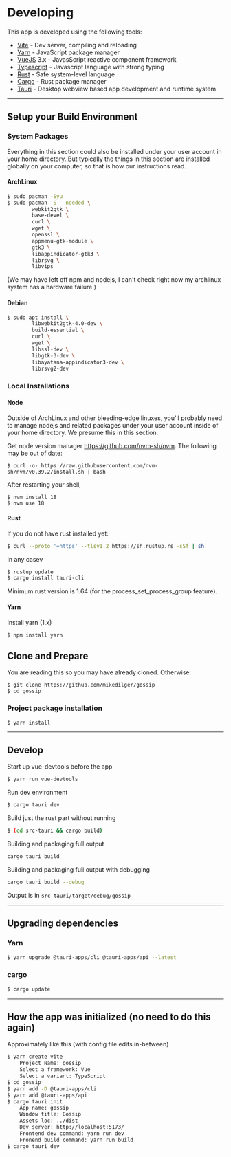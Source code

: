 
# Developing

This app is developed using the following tools:

* [Vite](https://vitejs.dev/) - Dev server, compiling and reloading
* [Yarn](https://yarnpkg.com/) - JavaScript package manager
* [VueJS](https://vuejs.org/) 3.x - JavasScript reactive component framework
* [Typescript](https//typescriptlang.org/) - Javascript language with strong typing
* [Rust](https://rust-lang.org/) - Safe system-level language
* [Cargo](https://crates.io/) - Rust package manager
* [Tauri](https://tauri.app/) - Desktop webview based app development and runtime system

---

## Setup your Build Environment

### System Packages

Everything in this section could also be installed under your user account in your home directory. But typically the things in this section are installed globally on your computer, so that is how our instructions read.

#### ArchLinux

````sh
$ sudo pacman -Syu
$ sudo pacman -S --needed \
        webkit2gtk \
        base-devel \
        curl \
        wget \
        openssl \
        appmenu-gtk-module \
        gtk3 \
        libappindicator-gtk3 \
        librsvg \
        libvips
````

(We may have left off npm and nodejs, I can't check right now my archlinux system
has a hardware failure.)

#### Debian

````sh
$ sudo apt install \
        libwebkit2gtk-4.0-dev \
        build-essential \
        curl \
        wget \
        libssl-dev \
        libgtk-3-dev \
        libayatana-appindicator3-dev \
        librsvg2-dev
````

### Local Installations

#### Node

Outside of ArchLinux and other bleeding-edge linuxes, you'll probably need to manage nodejs and related packages under your user account inside of your home directory. We presume this in this section.

Get node version manager https://github.com/nvm-sh/nvm.  The following may be out of date:

````
$ curl -o- https://raw.githubusercontent.com/nvm-sh/nvm/v0.39.2/install.sh | bash
````

After restarting your shell,

```
$ nvm install 18
$ nvm use 18
```

#### Rust

If you do not have rust installed yet:

````sh
$ curl --proto '=https' --tlsv1.2 https://sh.rustup.rs -sSf | sh
````

In any casev

````sh
$ rustup update
$ cargo install tauri-cli
````

Minimum rust version is 1.64 (for the process_set_process_group feature).

#### Yarn

Install yarn (1.x)

````
$ npm install yarn
````

## Clone and Prepare

You are reading this so you may have already cloned.
Otherwise:

````
$ git clone https://github.com/mikedilger/gossip
$ cd gossip
````

### Project package installation

````
$ yarn install
````

---

## Develop

Start up vue-devtools before the app

````sh
$ yarn run vue-devtools
````

Run dev environment

````sh
$ cargo tauri dev
````

Build just the rust part without running

````sh
$ (cd src-tauri && cargo build)
````

Building and packaging full output

````sh
cargo tauri build
````

Building and packaging full output with debugging

````sh
cargo tauri build --debug
````

Output is in `src-tauri/target/debug/gossip`

---

## Upgrading dependencies

### Yarn

````sh
$ yarn upgrade @tauri-apps/cli @tauri-apps/api --latest
````

### cargo

````sh
$ cargo update
````

---

## How the app was initialized (no need to do this again)

Approximately like this (with config file edits in-between)

````sh
$ yarn create vite
    Project Name: gossip
    Select a framework: Vue
    Select a variant: TypeScript
$ cd gossip
$ yarn add -D @tauri-apps/cli
$ yarn add @tauri-apps/api
$ cargo tauri init
    App name: gossip
    Window title: Gossip
    Assets loc: ../dist
    Dev server: http://localhost:5173/
    Frontend dev command: yarn run dev
    Fronend build command: yarn run build
$ cargo tauri dev
````

